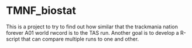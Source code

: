# TMNF_biostat
This is a project to try to find out how similar that the trackmania nation forever A01 world rwcord is to the TAS run. Another goal is to develop a R-script that can compare multiple runs to one and other.
